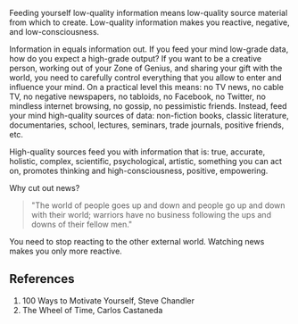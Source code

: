 Feeding yourself low-quality information means low-quality source material from which to create. Low-quality information makes you reactive, negative, and low-consciousness.

Information in equals information out. If you feed your mind low-grade data, how do you expect a high-grade output? If you want to be a creative person, working out of your Zone of Genius, and sharing your gift with the world, you need to carefully control everything that you allow to enter and influence your mind. On a practical level this means: no TV news, no cable TV, no negative newspapers, no tabloids, no Facebook, no Twitter, no mindless internet browsing, no gossip, no pessimistic friends. Instead, feed your mind high-quality sources of data: non-fiction books, classic literature, documentaries, school, lectures, seminars, trade journals, positive friends, etc.

High-quality sources feed you with information that is: true, accurate, holistic, complex, scientific, psychological, artistic, something you can act on, promotes thinking and high-consciousness, positive, empowering.

Why cut out news?

> "The world of people goes up and down and people go up and down with their world; warriors have no business following the ups and downs of their fellow men."

You need to stop reacting to the other external world. Watching news makes you only more reactive.

## References

1. 100 Ways to Motivate Yourself, Steve Chandler
2. The Wheel of Time, Carlos Castaneda